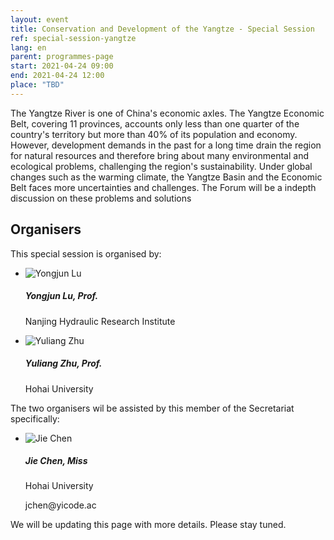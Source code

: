 ```yaml
---
layout: event
title: Conservation and Development of the Yangtze - Special Session
ref: special-session-yangtze
lang: en
parent: programmes-page
start: 2021-04-24 09:00
end: 2021-04-24 12:00
place: "TBD"
---
```

The Yangtze River is one of China's economic axles. The Yangtze Economic Belt, covering 11 provinces, accounts only less than one quarter of the country's territory but more than 40% of its population and economy. However, development demands  in the past for a long time drain the region for natural resources and therefore  bring about many environmental and ecological problems, challenging the region's sustainability. Under global changes such as the warming climate, the Yangtze Basin and the Economic Belt faces more uncertainties and challenges. The Forum will be a indepth discussion on these problems and solutions 

## Organisers

This special session is organised by:

<ul class="people-list p-0">
  <li class="media my-2">
    <img src="https://cdn.jsdelivr.net/gh/estds/estds2020/assets/img/avatars/avatar-yongjun-lu.jpg" class="people-avatar rounded-circle mr-3" alt="Yongjun Lu">
    <div class="media-body">
      <h5 class="mt-0"><strong>Yongjun Lu</strong>, Prof.</h5>
      <p class="text-secondary">Nanjing Hydraulic Research Institute</p>
    </div>
  </li>
  <li class="media my-2">
    <img src="https://cdn.jsdelivr.net/gh/estds/estds2020/assets/img/avatars/avatar-yu-liang-zhu.jpg" class="people-avatar rounded-circle mr-3" alt="Yuliang Zhu">
    <div class="media-body">
      <h5 class="mt-0"><b>Yuliang Zhu</b>, Prof.</h5>
      <p class="text-secondary">Hohai University</p>
    </div>
  </li>
</ul>

The two organisers wil be assisted by this member of the Secretariat specifically:

<ul class="people-list p-0">
  <li class="media my-2">
    <img src="https://cdn.jsdelivr.net/gh/estds/estds2020/assets/img/avatars/avatar-jie-chen.jpg" class="people-avatar rounded-circle mr-3" alt="Jie Chen">
    <div class="media-body">
      <h5 class="mt-0"><strong>Jie Chen</strong>, Miss</h5>
      <p class="text-secondary mb-0">Hohai University</p>
      <p class="text-info"><i class="fas fa-envelope fa-fw mr-1"></i>jchen@yicode.ac</p>
    </div>
  </li>
</ul>

We will be updating this page with more details. Please stay tuned.
